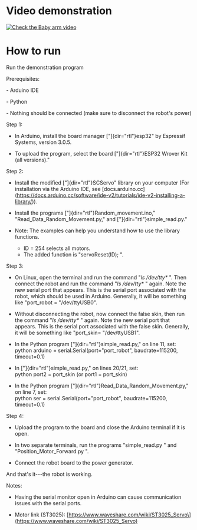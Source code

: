 # Video demonstration

[![Check the Baby arm video](https://img.youtube.com/vi/AjOH3sJS-HM/0.jpg)](https://youtu.be/AjOH3sJS-HM?si=Y8BSaiP-1UWCQKFR)

# How to run

Run the demonstration program

Prerequisites:

\- Arduino IDE

\- Python

\- Nothing should be connected (make sure to disconnect the robot\'s
power)

Step 1:

- In Arduino, install the board manager ["]{dir="rtl"}esp32" by
  Espressif Systems, version 3.0.5.

- To upload the program, select the board ["]{dir="rtl"}ESP32 Wrover Kit
  (all versions)."

Step 2:

- Install the modified ["]{dir="rtl"}SCServo" library on your computer
  (For installation via the Arduino IDE, see
  \[docs.arduino.cc\](https://docs.arduino.cc/software/ide-v2/tutorials/ide-v2-installing-a-library/)).

- Install the programs ["]{dir="rtl"}Random_movement.ino,"
  "Read_Data_Random_Movement.py," and ["]{dir="rtl"}simple_read.py."

- Note: The examples can help you understand how to use the library
  functions.  
  - ID = 254 selects all motors.  
  - The added function is \"servoReset(ID); \".

Step 3:

- On Linux, open the terminal and run the command \"*ls /dev/tty\** \".
  Then connect the robot and run the command \"*ls /dev/tty\** \" again.
  Note the new serial port that appears. This is the serial port
  associated with the robot, which should be used in Arduino. Generally,
  it will be something like \"port_robot = \"/dev/ttyUSB0\".

- Without disconnecting the robot, now connect the false skin, then run
  the command \"*ls /dev/tty\** \" again. Note the new serial port that
  appears. This is the serial port associated with the false skin.
  Generally, it will be something like \"port_skin= \"/dev/ttyUSB1\".

- In the Python program ["]{dir="rtl"}simple_read.py," on line 11,
  set:  
  python arduino = serial.Serial(port=\"port_robot\", baudrate=115200,
  timeout=0.1)

- In ["]{dir="rtl"}simple_read.py," on lines 20/21, set:  
  python port2 = port_skin (or port1 = port_skin)

- In the Python program ["]{dir="rtl"}Read_Data_Random_Movement.py," on
  line 7, set:  
  python ser = serial.Serial(port=\"port_robot\", baudrate=115200,
  timeout=0.1)

Step 4:

- Upload the program to the board and close the Arduino terminal if it
  is open.

- In two separate terminals, run the programs \"simple_read.py \" and
  \"Position_Motor_Forward.py \".

- Connect the robot board to the power generator.

And that\'s it---the robot is working.

Notes:

- Having the serial monitor open in Arduino can cause communication
  issues with the serial ports.

- Motor link (ST3025):
  \[https://www.waveshare.com/wiki/ST3025_Servo\](https://www.waveshare.com/wiki/ST3025_Servo)

